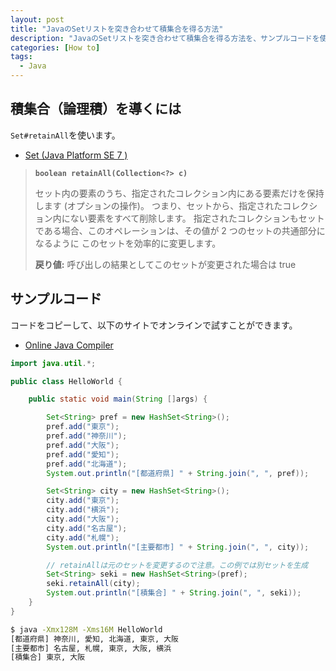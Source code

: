 ```yaml
---
layout: post
title: "JavaのSetリストを突き合わせて積集合を得る方法"
description: "JavaのSetリストを突き合わせて積集合を得る方法を、サンプルコードを使って解説します。"
categories: [How to]
tags:
  - Java
---
```


## 積集合（論理積）を導くには

`Set#retainAll`を使います。

- [Set \(Java Platform SE 7 \)](https://docs.oracle.com/javase/jp/7/api/java/util/Set.html#retainAll(java.util.Collection))

> __`boolean retainAll(Collection<?> c)`__
>
> セット内の要素のうち、指定されたコレクション内にある要素だけを保持します (オプションの操作)。
> つまり、セットから、指定されたコレクション内にない要素をすべて削除します。
> 指定されたコレクションもセットである場合、このオペレーションは、その値が 2 つのセットの共通部分になるように
> このセットを効率的に変更します。
>
> __戻り値:__ 呼び出しの結果としてこのセットが変更された場合は true


## サンプルコード

コードをコピーして、以下のサイトでオンラインで試すことができます。

- [Online Java Compiler](https://www.tutorialspoint.com/compile_java_online.php)

```java
import java.util.*;

public class HelloWorld {

    public static void main(String []args) {

        Set<String> pref = new HashSet<String>();
        pref.add("東京");
        pref.add("神奈川");
        pref.add("大阪");
        pref.add("愛知");
        pref.add("北海道");
        System.out.println("[都道府県] " + String.join(", ", pref));

        Set<String> city = new HashSet<String>();
        city.add("東京");
        city.add("横浜");
        city.add("大阪");
        city.add("名古屋");
        city.add("札幌");
        System.out.println("[主要都市] " + String.join(", ", city));

        // retainAllは元のセットを変更するので注意。この例では別セットを生成
        Set<String> seki = new HashSet<String>(pref);
        seki.retainAll(city);
        System.out.println("[積集合] " + String.join(", ", seki));
    }
}
```

```bash
$ java -Xmx128M -Xms16M HelloWorld
[都道府県] 神奈川, 愛知, 北海道, 東京, 大阪
[主要都市] 名古屋, 札幌, 東京, 大阪, 横浜
[積集合] 東京, 大阪
```
